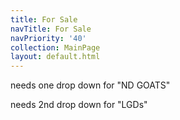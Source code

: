 ```yaml
---
title: For Sale
navTitle: For Sale
navPriority: '40'
collection: MainPage
layout: default.html
---
```

needs one drop down for "ND GOATS"

needs 2nd drop down for "LGDs"

